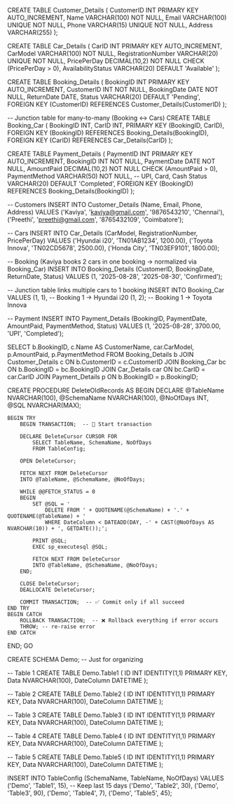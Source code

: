  CREATE TABLE Customer_Details (
    CustomerID INT PRIMARY KEY AUTO_INCREMENT,
    Name VARCHAR(100) NOT NULL,
    Email VARCHAR(100) UNIQUE NOT NULL,
    Phone VARCHAR(15) UNIQUE NOT NULL,
    Address VARCHAR(255)
);


CREATE TABLE Car_Details (
    CarID INT PRIMARY KEY AUTO_INCREMENT,
    CarModel VARCHAR(100) NOT NULL,
    RegistrationNumber VARCHAR(20) UNIQUE NOT NULL,
    PricePerDay DECIMAL(10,2) NOT NULL CHECK (PricePerDay > 0),
    AvailabilityStatus VARCHAR(20) DEFAULT 'Available'
);


CREATE TABLE Booking_Details (
    BookingID INT PRIMARY KEY AUTO_INCREMENT,
    CustomerID INT NOT NULL,
    BookingDate DATE NOT NULL,
    ReturnDate DATE,
    Status VARCHAR(20) DEFAULT 'Pending',
    FOREIGN KEY (CustomerID) REFERENCES Customer_Details(CustomerID)
);

-- Junction table for many-to-many (Booking ↔ Cars)
CREATE TABLE Booking_Car (
    BookingID INT,
    CarID INT,
    PRIMARY KEY (BookingID, CarID),
    FOREIGN KEY (BookingID) REFERENCES Booking_Details(BookingID),
    FOREIGN KEY (CarID) REFERENCES Car_Details(CarID)
);


CREATE TABLE Payment_Details (
    PaymentID INT PRIMARY KEY AUTO_INCREMENT,
    BookingID INT NOT NULL,
    PaymentDate DATE NOT NULL,
    AmountPaid DECIMAL(10,2) NOT NULL CHECK (AmountPaid > 0),
    PaymentMethod VARCHAR(50) NOT NULL, -- UPI, Card, Cash
    Status VARCHAR(20) DEFAULT 'Completed',
    FOREIGN KEY (BookingID) REFERENCES Booking_Details(BookingID)
);




 -- Customers
INSERT INTO Customer_Details (Name, Email, Phone, Address) VALUES
('Kaviya', 'kaviya@gmail.com', '9876543210', 'Chennai'),
('Preethi', 'preethi@gmail.com', '8765432109', 'Coimbatore');

-- Cars
INSERT INTO Car_Details (CarModel, RegistrationNumber, PricePerDay) VALUES
('Hyundai i20', 'TN01AB1234', 1200.00),
('Toyota Innova', 'TN02CD5678', 2500.00),
('Honda City', 'TN03EF9101', 1800.00);

-- Booking (Kaviya books 2 cars in one booking → normalized via Booking_Car)
INSERT INTO Booking_Details (CustomerID, BookingDate, ReturnDate, Status) VALUES
(1, '2025-08-28', '2025-08-30', 'Confirmed');

-- Junction table links multiple cars to 1 booking
INSERT INTO Booking_Car VALUES
(1, 1),  -- Booking 1 → Hyundai i20
(1, 2);  -- Booking 1 → Toyota Innova

-- Payment
INSERT INTO Payment_Details (BookingID, PaymentDate, AmountPaid, PaymentMethod, Status) VALUES
(1, '2025-08-28', 3700.00, 'UPI', 'Completed');





 SELECT b.BookingID, c.Name AS CustomerName, car.CarModel, p.AmountPaid, p.PaymentMethod
FROM Booking_Details b
JOIN Customer_Details c ON b.CustomerID = c.CustomerID
JOIN Booking_Car bc ON b.BookingID = bc.BookingID
JOIN Car_Details car ON bc.CarID = car.CarID
JOIN Payment_Details p ON b.BookingID = p.BookingID;




CREATE PROCEDURE DeleteOldRecords
AS
BEGIN
    DECLARE 
        @TableName NVARCHAR(100),
        @SchemaName NVARCHAR(100),
        @NoOfDays INT,
        @SQL NVARCHAR(MAX);

    BEGIN TRY
        BEGIN TRANSACTION;  -- 🚀 Start transaction

        DECLARE DeleteCursor CURSOR FOR
            SELECT TableName, SchemaName, NoOfDays
            FROM TableConfig;

        OPEN DeleteCursor;

        FETCH NEXT FROM DeleteCursor 
        INTO @TableName, @SchemaName, @NoOfDays;

        WHILE @@FETCH_STATUS = 0
        BEGIN
            SET @SQL = '
                DELETE FROM ' + QUOTENAME(@SchemaName) + '.' + QUOTENAME(@TableName) + '
                WHERE DateColumn < DATEADD(DAY, -' + CAST(@NoOfDays AS NVARCHAR(10)) + ', GETDATE());';

            PRINT @SQL;
            EXEC sp_executesql @SQL;

            FETCH NEXT FROM DeleteCursor 
            INTO @TableName, @SchemaName, @NoOfDays;
        END;

        CLOSE DeleteCursor;
        DEALLOCATE DeleteCursor;

        COMMIT TRANSACTION;  -- ✅ Commit only if all succeed
    END TRY
    BEGIN CATCH
        ROLLBACK TRANSACTION;  -- ❌ Rollback everything if error occurs
        THROW; -- re-raise error
    END CATCH
END;
GO


 CREATE SCHEMA Demo; -- Just for organizing

-- Table 1
CREATE TABLE Demo.Table1 (
    ID INT IDENTITY(1,1) PRIMARY KEY,
    Data NVARCHAR(100),
    DateColumn DATETIME
);

-- Table 2
CREATE TABLE Demo.Table2 (
    ID INT IDENTITY(1,1) PRIMARY KEY,
    Data NVARCHAR(100),
    DateColumn DATETIME
);

-- Table 3
CREATE TABLE Demo.Table3 (
    ID INT IDENTITY(1,1) PRIMARY KEY,
    Data NVARCHAR(100),
    DateColumn DATETIME
);

-- Table 4
CREATE TABLE Demo.Table4 (
    ID INT IDENTITY(1,1) PRIMARY KEY,
    Data NVARCHAR(100),
    DateColumn DATETIME
);

-- Table 5
CREATE TABLE Demo.Table5 (
    ID INT IDENTITY(1,1) PRIMARY KEY,
    Data NVARCHAR(100),
    DateColumn DATETIME
);




 INSERT INTO TableConfig (SchemaName, TableName, NoOfDays) VALUES
('Demo', 'Table1', 15), -- Keep last 15 days
('Demo', 'Table2', 30),
('Demo', 'Table3', 90),
('Demo', 'Table4', 7),
('Demo', 'Table5', 45);